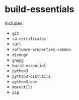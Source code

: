 # build-essentials

Includes:

* `git`
* `ca-certificates` 
* `curl`
* `software-properties-common` 
* `dirmngr` 
* `gnupg` 
* `build-essential` 
* `python3` 
* `python3-distutils` 
* `python3-dev` 
* `moreutils`
* `pip`
